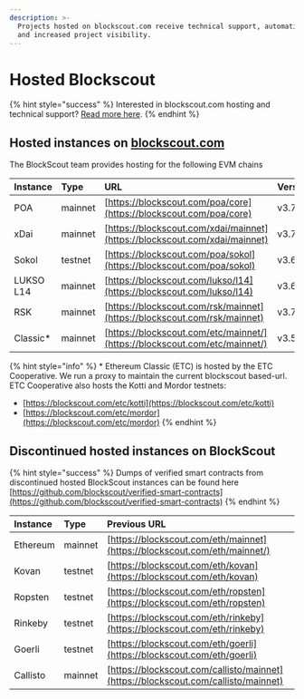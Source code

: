 ```yaml
---
description: >-
  Projects hosted on blockscout.com receive technical support, automatic updates
  and increased project visibility.
---
```


# Hosted Blockscout

{% hint style="success" %}
Interested in blockscout.com hosting and technical support? [Read more here](../../for-projects/premium-features/your-chain-on-blockscout.com.md).
{% endhint %}

## Hosted instances on [blockscout.com](http://blockscout.com)

The BlockScout team provides hosting for the following EVM chains

| Instance | Type | URL | Version |
| :--- | :--- | :--- | :--- |
| POA | mainnet | [https://blockscout.com/poa/core](https://blockscout.com/poa/core) | v3.7.0 |
| xDai | mainnet | [https://blockscout.com/xdai/mainnet](https://blockscout.com/xdai/mainnet) | v3.7.0 |
| Sokol | testnet | [https://blockscout.com/poa/sokol](https://blockscout.com/poa/sokol) | v3.6.0 |
| LUKSO L14 | mainnet | [https://blockscout.com/lukso/l14](https://blockscout.com/lukso/l14) | v3.6.0 |
| RSK | mainnet | [https://blockscout.com/rsk/mainnet](https://blockscout.com/rsk/mainnet) | v3.7.0 |
| Classic\* | mainnet | [https://blockscout.com/etc/mainnet/](https://blockscout.com/etc/mainnet/) | v3.5.0 |

{% hint style="info" %}
\* Ethereum Classic \(ETC\) is hosted by the ETC Cooperative. We run a proxy to maintain the current blockscout based-url. ETC Cooperative also hosts the Kotti and Mordor testnets:

* [https://blockscout.com/etc/kotti](https://blockscout.com/etc/kotti)
* [https://blockscout.com/etc/mordor](https://blockscout.com/etc/mordor)
{% endhint %}

## Discontinued hosted instances on BlockScout

{% hint style="success" %}
Dumps of verified smart contracts from discontinued hosted BlockScout instances can be found here [https://github.com/blockscout/verified-smart-contracts](https://github.com/blockscout/verified-smart-contracts)
{% endhint %}

| Instance | Type | Previous URL |
| :--- | :--- | :--- |
| Ethereum | mainnet | [https://blockscout.com/eth/mainnet](https://blockscout.com/eth/mainnet/) |
| Kovan | testnet | [https://blockscout.com/eth/kovan](https://blockscout.com/eth/kovan) |
| Ropsten | testnet | [https://blockscout.com/eth/ropsten](https://blockscout.com/eth/ropsten) |
| Rinkeby | testnet | [https://blockscout.com/eth/rinkeby](https://blockscout.com/eth/rinkeby) |
| Goerli | testnet | [https://blockscout.com/eth/goerli](https://blockscout.com/eth/goerli) |
| Callisto | mainnet | [https://blockscout.com/callisto/mainnet](https://blockscout.com/callisto/mainnet) |

